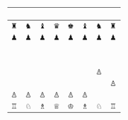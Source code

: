 |　|　|　|　|　|　|　|　|
|--|--|--|--|--|--|--|--|
|♜|♞|♝|♛|♚|♝|♞|♜|
|♟|♟|♟|♟|♟|♟|♟|♟|
|　|　|　|　|　|　|　|　|
|　|　|　|　|　|　|　|　|
|　|　|　|　|　|　|♙|　|
|　|　|　|　|　|　|　|♙|
|♙|♙|♙|♙|♙|♙|　|　|
|♖|♘|♗|♕|♔|♗|♘|♖|
